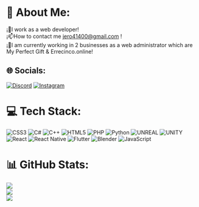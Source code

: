 # 💫 About Me:
¡📝I work as a web developer!<br>¡📫How to contact me jero41400@gmail.com !<br>¡🔨I am currently working in 2 businesses as a web administrator which are<br> My Perfect Gift & Errecinco.online!<br>


## 🌐 Socials:
[![Discord](https://img.shields.io/badge/Discord-%237289DA.svg?logo=discord&logoColor=white)](https://discord.gg/ALFA#0750) [![Instagram](https://img.shields.io/badge/Instagram-%23E4405F.svg?logo=Instagram&logoColor=white)](https://instagram.com/jero_montoya) 

# 💻 Tech Stack:
![CSS3](https://img.shields.io/badge/css3-%231572B6.svg?style=flat-square&logo=css3&logoColor=white) ![C#](https://img.shields.io/badge/c%23-%23239120.svg?style=flat-square&logo=c-sharp&logoColor=white) ![C++](https://img.shields.io/badge/c++-%2300599C.svg?style=flat-square&logo=c%2B%2B&logoColor=white) ![HTML5](https://img.shields.io/badge/html5-%23E34F26.svg?style=flat-square&logo=html5&logoColor=white) ![PHP](https://img.shields.io/badge/php-%23777BB4.svg?style=flat-square&logo=php&logoColor=white) ![Python](https://img.shields.io/badge/python-3670A0?style=flat-square&logo=python&logoColor=ffdd54) ![UNREAL](https://img.shields.io/badge/unreal-%2320232a.svg?style=flat-square&logo=unreal-engine&logoColor=white) ![UNITY](https://img.shields.io/badge/Unity-%2320232a.svg?style=flat-square&logo=unity&logoColor=white) ![React](https://img.shields.io/badge/react-%2320232a.svg?style=flat-square&logo=react&logoColor=%2361DAFB) ![React Native](https://img.shields.io/badge/react_native-%2320232a.svg?style=flat-square&logo=react&logoColor=%2361DAFB) ![Flutter](https://img.shields.io/badge/Flutter-%2302569B.svg?style=flat-square&logo=Flutter&logoColor=white) ![Blender](https://img.shields.io/badge/blender-%23F5792A.svg?style=flat-square&logo=blender&logoColor=white) ![JavaScript](https://img.shields.io/badge/javascript-%23323330.svg?style=flat-square&logo=javascript&logoColor=%23F7DF1E) 
# 📊 GitHub Stats:
![](https://github-readme-stats.vercel.app/api?username=JeroMontoya&theme=radical&hide_border=true&include_all_commits=true&count_private=true)<br/>
![](https://github-readme-streak-stats.herokuapp.com/?user=JeroMontoya&theme=radical&hide_border=true)<br/>
![](https://github-readme-stats.vercel.app/api/top-langs/?username=JeroMontoya&theme=radical&hide_border=true&include_all_commits=true&count_private=true&layout=compact)



<!-- Proudly created with GPRM ( https://gprm.itsvg.in ) -->
